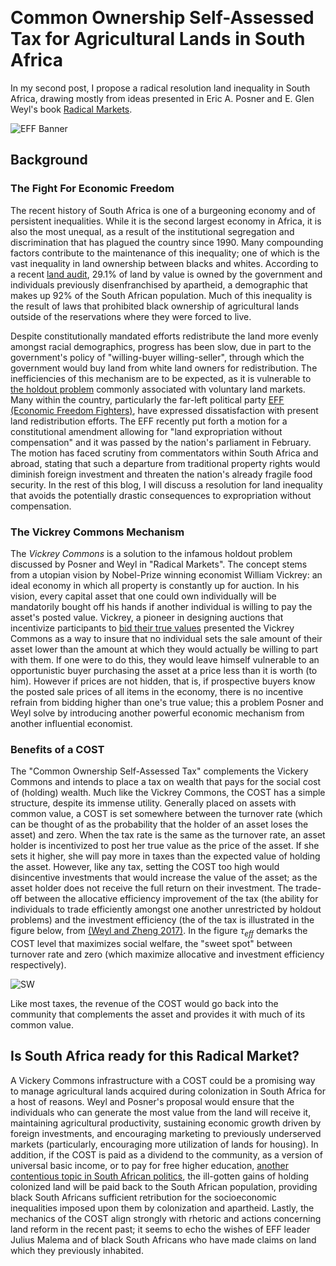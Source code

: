 ﻿﻿﻿﻿﻿﻿﻿# Common Ownership Self-Assessed Tax for Agricultural Lands in South AfricaIn my second post, I propose a radical resolution land inequality in South Africa, drawing mostly from ideas presented in Eric A. Posner and E. Glen Weyl's book [Radical Markets](http://radicalmarkets.com/).![EFF Banner](https://raw.githubusercontent.com/kkacquah/kkacquah.github.io/master/images/South-Africa/Farmers-march-2.jpg)## Background### The Fight For Economic FreedomThe recent history of South Africa is one of a burgeoning economy and of persistent inequalities. While it is the second largest economy in Africa, it is also the most unequal, as a result of the institutional segregation and discrimination that has plagued the country since 1990. Many compounding factors contribute to the maintenance of this inequality; one of which is the vast inequality in land ownership between blacks and whites. According to a recent [land audit](https://www.agrisa.co.za/wp-content/uploads/2017/11/AgriSA_Land-Audit_November-2017.pdf), 29.1% of land by value is owned by the government and individuals previously disenfranchised by apartheid, a demographic that makes up 92% of the South African population. Much of this inequality is the result of laws that prohibited black ownership of agricultural lands outside of the reservations where they were forced to live. Despite constitutionally mandated efforts redistribute the land more evenly amongst racial demographics, progress has been slow, due in part to the government's policy of "willing-buyer willing-seller", through which the government would buy land from white land owners for redistribution. The inefficiencies of this mechanism are to be expected, as it is vulnerable to [the holdout problem](https://sites.duke.edu/urbaneconomics/?p=1088) commonly associated with voluntary land markets. Many within the country, particularly the far-left political party [EFF (Economic Freedom Fighters)](https://en.wikipedia.org/wiki/Economic_Freedom_Fighters), have expressed dissatisfaction with present land redistribution efforts. The EFF recently put forth a motion for a constitutional amendment allowing for "land expropriation without compensation" and it was passed by the nation's parliament in February. The motion has faced scrutiny from commentators within South Africa and abroad, stating that such a departure from traditional property rights would diminish foreign investment and threaten the nation's already fragile food security. In the rest of this blog, I will discuss a resolution for land inequality that avoids the potentially drastic consequences to expropriation without compensation.### The Vickrey Commons MechanismThe *Vickrey Commons* is a solution to the infamous holdout problem discussed by Posner and Weyl in "Radical Markets".  The concept stems from a utopian vision by Nobel-Prize winning economist William Vickrey: an ideal economy in which all property is constantly up for auction. In his vision, every capital asset that one could own individually will be mandatorily bought off his hands if another individual is willing to pay the asset's posted value. Vickrey, a pioneer in designing auctions that incentivize participants to [bid their true values](https://en.wikipedia.org/wiki/Vickrey%E2%80%93Clarke%E2%80%93Groves_auction) presented the Vickrey Commons as a way to insure that no individual sets the sale amount of their asset lower than the amount at which they would actually be willing to part with them. If one were to do this, they would leave himself vulnerable to an opportunistic buyer purchasing the asset at a price less than it is worth (to him). However if prices are not hidden, that is, if prospective buyers know the posted sale prices of all items in the economy, there is no incentive refrain from bidding higher than one's true value; this a problem Posner and Weyl solve by introducing another powerful economic mechanism from another influential economist.### Benefits of a COSTThe "Common Ownership Self-Assessed Tax" complements the Vickery Commons and intends to place a tax on wealth that pays for the social cost of (holding) wealth. Much like the Vickrey Commons, the COST has a simple structure, despite its immense utility. Generally placed on assets with common value, a COST is set somewhere between the turnover rate (which can be thought of as the probability that the holder of an asset loses the asset) and zero. When the tax rate is the same as the turnover rate, an asset holder is incentivized to post her true value as the price of the asset. If she sets it higher, she will pay more in taxes than the expected value of holding the asset. However, like any tax, setting the COST too high would disincentive investments that would increase the value of the asset; as the asset holder does not receive the full return on their investment. The trade-off between the allocative efficiency improvement of the tax (the ability for individuals to trade efficiently amongst one another unrestricted by holdout problems) and the investment efficiency (the of the tax is illustrated in the figure below, from [(Weyl and Zheng 2017)](https://inequality.stanford.edu/sites/default/files/Zhang-paper.pdf). In the figure $\tau_{eff}$ demarks the COST level that maximizes social welfare, the "sweet spot" between turnover rate and zero (which maximize allocative and investment efficiency respectively).![SW](https://raw.githubusercontent.com/kkacquah/kkacquah.github.io/master/images/South-Africa/alloc-invest-sw.png)Like most taxes, the revenue of the COST would go back into the community that complements the asset and provides it with much of its common value. ## Is South Africa ready for this Radical Market?A Vickery Commons infrastructure with a COST could be a promising way to manage agricultural lands acquired during colonization in South Africa for a host of reasons. Weyl and Posner's proposal would ensure that the individuals who can generate the most value from the land will receive it, maintaining agricultural productivity, sustaining economic growth driven by foreign investments, and encouraging marketing to previously underserved markets (particularly, encouraging more utilization of lands for housing). In addition, if the COST is paid as a dividend to the community, as a version of universal basic income, or to pay for free higher education, [another contentious topic in South African politics](https://www.timeshighereducation.com/news/south-africa-embraces-free-higher-education-concerns-remain#survey-answer), the ill-gotten gains of holding colonized land will be paid back to the South African population, providing black South Africans sufficient retribution for the socioeconomic inequalities imposed upon them by colonization and apartheid. Lastly, the mechanics of the COST align strongly with rhetoric and actions concerning land reform in the recent past; it seems to echo the wishes of EFF leader Julius Malema and of black South Africans who have made claims on land which they previously inhabited.